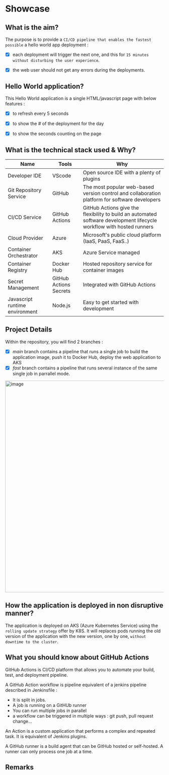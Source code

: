 # Showcase

## What is the aim?

The purpose is to provide a `CI/CD pipeline that enables the fastest possible` a hello world app deployment : 
  - [x] each deployment will trigger the next one, and this for `15 minutes without disturbing the user experience`. 
  - [x] the web user should not get any errors during the deployments.


## Hello World application?

This Hello World application is a single HTML/javascript page with below features : 
  - [x]  to refresh every 5 seconds 
  - [x]  to show the # of the deployment for the day
  - [x]  to show the seconds counting on the page



## What is the technical stack used & Why?

| Name                   | Tools                                                                       | Why                                                                                        |
|------------------------|-----------------------------------------------------------------------------|--------------------------------------------------------------------------------------------|
| Developer IDE          | VScode                                                                    | Open source IDE with a plenty of plugins                                                     |
| Git Repository Service | GitHub                                                                    | The most popular web-based version control and collaboration platform for software developers| 
| CI/CD Service             | GitHub Actions                                                            | GitHub Actions give the flexibility to build an automated software development lifecycle workflow with hosted runners                             |                     |
| Cloud Provider         | Azure                                                                     | Microsoft's public cloud platform (IaaS, PaaS, FaaS..)                                                                                            |
| Container Orchestrator | AKS                                                                       |    Azure Service managed                                                                                          |
| Container Registry     | Docker Hub                                                                       |  Hosted repository service for container images                                                                                              |
| Secret Management      | GitHub Actions Secrets                                                    |   Integrated with GitHub Actions                                                                                           |
| Javascript runtime environment      | Node.js                                                   |    Easy to get started with development                                                                                          |


## Project Details

Within the repository, you will find 2 branches : 
  - [x] _main_ branch contains a pipeline that runs a single job to build the application image, push it to Docker Hub, deploy the web application to AKS 
  - [x] _fast_ branch contains a pipeline that runs several instance of the same single job  in parrallel mode.

<img width="672" alt="image" src="https://user-images.githubusercontent.com/41162971/227932789-7f2b6563-cbfa-4ea2-b17d-5f5f87798bdb.png">


## How the application is deployed in non disruptive manner?

The application is deployed on AKS (Azure Kubernetes Service) using the `rolling update strategy` offer by K8S. 
It will replaces pods running the old version of the application with the new version, one by one, `without downtime to the cluster`.



## What you should know about GitHub Actions

GitHub Actions is CI/CD platform that allows you to automate your build, test, and deployment pipeline.

A GitHub Action workflow is pipeline equivalent of a jenkins pipeline described in Jenkinsfile : 
  - It is split in jobs. 
  - A job is running on a GitHUb runner
  - You can run multiple jobs in parallel
  - a workflow can be triggered in multiple ways : git push, pull request change...
  
An Action is a custom application that performs a complex and repeated task. It is equivalent of Jenkins plugins.

A GitHub runner is a build agent that can be GitHub hosted or self-hosted. A runner can only process one job at a time.



## Remarks


